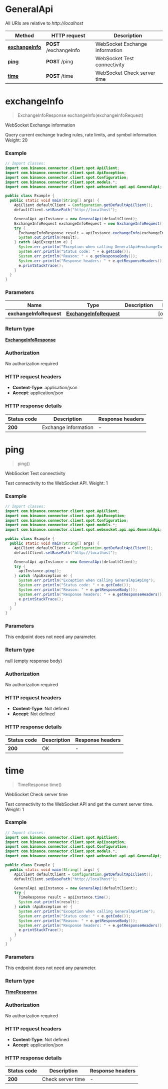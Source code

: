 # GeneralApi

All URIs are relative to *http://localhost*

| Method | HTTP request | Description |
|------------- | ------------- | -------------|
| [**exchangeInfo**](GeneralApi.md#exchangeInfo) | **POST** /exchangeInfo | WebSocket Exchange information |
| [**ping**](GeneralApi.md#ping) | **POST** /ping | WebSocket Test connectivity |
| [**time**](GeneralApi.md#time) | **POST** /time | WebSocket Check server time |


<a id="exchangeInfo"></a>
# **exchangeInfo**
> ExchangeInfoResponse exchangeInfo(exchangeInfoRequest)

WebSocket Exchange information

Query current exchange trading rules, rate limits, and symbol information. Weight: 20

### Example
```java
// Import classes:
import com.binance.connector.client.spot.ApiClient;
import com.binance.connector.client.spot.ApiException;
import com.binance.connector.client.spot.Configuration;
import com.binance.connector.client.spot.models.*;
import com.binance.connector.client.spot.websocket.api.api.GeneralApi;

public class Example {
  public static void main(String[] args) {
    ApiClient defaultClient = Configuration.getDefaultApiClient();
    defaultClient.setBasePath("http://localhost");

    GeneralApi apiInstance = new GeneralApi(defaultClient);
    ExchangeInfoRequest exchangeInfoRequest = new ExchangeInfoRequest(); // ExchangeInfoRequest | 
    try {
      ExchangeInfoResponse result = apiInstance.exchangeInfo(exchangeInfoRequest);
      System.out.println(result);
    } catch (ApiException e) {
      System.err.println("Exception when calling GeneralApi#exchangeInfo");
      System.err.println("Status code: " + e.getCode());
      System.err.println("Reason: " + e.getResponseBody());
      System.err.println("Response headers: " + e.getResponseHeaders());
      e.printStackTrace();
    }
  }
}
```

### Parameters

| Name | Type | Description  | Notes |
|------------- | ------------- | ------------- | -------------|
| **exchangeInfoRequest** | [**ExchangeInfoRequest**](ExchangeInfoRequest.md)|  | [optional] |

### Return type

[**ExchangeInfoResponse**](ExchangeInfoResponse.md)

### Authorization

No authorization required

### HTTP request headers

 - **Content-Type**: application/json
 - **Accept**: application/json

### HTTP response details
| Status code | Description | Response headers |
|-------------|-------------|------------------|
| **200** | Exchange information |  -  |

<a id="ping"></a>
# **ping**
> ping()

WebSocket Test connectivity

Test connectivity to the WebSocket API. Weight: 1

### Example
```java
// Import classes:
import com.binance.connector.client.spot.ApiClient;
import com.binance.connector.client.spot.ApiException;
import com.binance.connector.client.spot.Configuration;
import com.binance.connector.client.spot.models.*;
import com.binance.connector.client.spot.websocket.api.api.GeneralApi;

public class Example {
  public static void main(String[] args) {
    ApiClient defaultClient = Configuration.getDefaultApiClient();
    defaultClient.setBasePath("http://localhost");

    GeneralApi apiInstance = new GeneralApi(defaultClient);
    try {
      apiInstance.ping();
    } catch (ApiException e) {
      System.err.println("Exception when calling GeneralApi#ping");
      System.err.println("Status code: " + e.getCode());
      System.err.println("Reason: " + e.getResponseBody());
      System.err.println("Response headers: " + e.getResponseHeaders());
      e.printStackTrace();
    }
  }
}
```

### Parameters
This endpoint does not need any parameter.

### Return type

null (empty response body)

### Authorization

No authorization required

### HTTP request headers

 - **Content-Type**: Not defined
 - **Accept**: Not defined

### HTTP response details
| Status code | Description | Response headers |
|-------------|-------------|------------------|
| **200** | OK |  -  |

<a id="time"></a>
# **time**
> TimeResponse time()

WebSocket Check server time

Test connectivity to the WebSocket API and get the current server time. Weight: 1

### Example
```java
// Import classes:
import com.binance.connector.client.spot.ApiClient;
import com.binance.connector.client.spot.ApiException;
import com.binance.connector.client.spot.Configuration;
import com.binance.connector.client.spot.models.*;
import com.binance.connector.client.spot.websocket.api.api.GeneralApi;

public class Example {
  public static void main(String[] args) {
    ApiClient defaultClient = Configuration.getDefaultApiClient();
    defaultClient.setBasePath("http://localhost");

    GeneralApi apiInstance = new GeneralApi(defaultClient);
    try {
      TimeResponse result = apiInstance.time();
      System.out.println(result);
    } catch (ApiException e) {
      System.err.println("Exception when calling GeneralApi#time");
      System.err.println("Status code: " + e.getCode());
      System.err.println("Reason: " + e.getResponseBody());
      System.err.println("Response headers: " + e.getResponseHeaders());
      e.printStackTrace();
    }
  }
}
```

### Parameters
This endpoint does not need any parameter.

### Return type

[**TimeResponse**](TimeResponse.md)

### Authorization

No authorization required

### HTTP request headers

 - **Content-Type**: Not defined
 - **Accept**: application/json

### HTTP response details
| Status code | Description | Response headers |
|-------------|-------------|------------------|
| **200** | Check server time |  -  |

